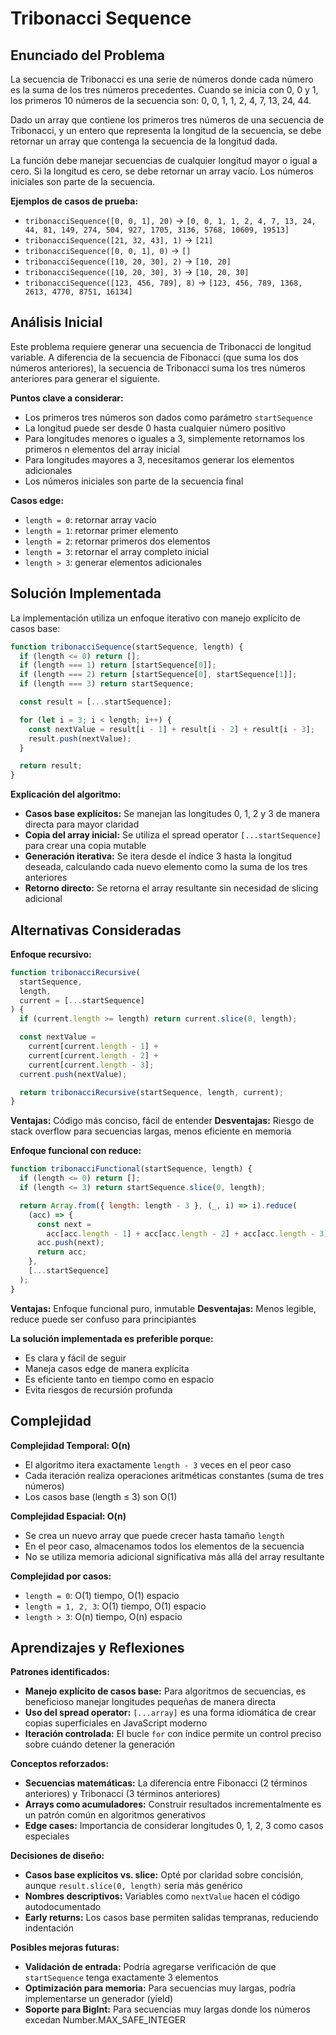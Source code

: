 # Tribonacci Sequence

## Enunciado del Problema

La secuencia de Tribonacci es una serie de números donde cada número es la suma de los tres números precedentes. Cuando se inicia con 0, 0 y 1, los primeros 10 números de la secuencia son: 0, 0, 1, 1, 2, 4, 7, 13, 24, 44.

Dado un array que contiene los primeros tres números de una secuencia de Tribonacci, y un entero que representa la longitud de la secuencia, se debe retornar un array que contenga la secuencia de la longitud dada.

La función debe manejar secuencias de cualquier longitud mayor o igual a cero. Si la longitud es cero, se debe retornar un array vacío. Los números iniciales son parte de la secuencia.

**Ejemplos de casos de prueba:**

- `tribonacciSequence([0, 0, 1], 20)` → `[0, 0, 1, 1, 2, 4, 7, 13, 24, 44, 81, 149, 274, 504, 927, 1705, 3136, 5768, 10609, 19513]`
- `tribonacciSequence([21, 32, 43], 1)` → `[21]`
- `tribonacciSequence([0, 0, 1], 0)` → `[]`
- `tribonacciSequence([10, 20, 30], 2)` → `[10, 20]`
- `tribonacciSequence([10, 20, 30], 3)` → `[10, 20, 30]`
- `tribonacciSequence([123, 456, 789], 8)` → `[123, 456, 789, 1368, 2613, 4770, 8751, 16134]`

## Análisis Inicial

Este problema requiere generar una secuencia de Tribonacci de longitud variable. A diferencia de la secuencia de Fibonacci (que suma los dos números anteriores), la secuencia de Tribonacci suma los tres números anteriores para generar el siguiente.

**Puntos clave a considerar:**

- Los primeros tres números son dados como parámetro `startSequence`
- La longitud puede ser desde 0 hasta cualquier número positivo
- Para longitudes menores o iguales a 3, simplemente retornamos los primeros n elementos del array inicial
- Para longitudes mayores a 3, necesitamos generar los elementos adicionales
- Los números iniciales son parte de la secuencia final

**Casos edge:**

- `length = 0`: retornar array vacío
- `length = 1`: retornar primer elemento
- `length = 2`: retornar primeros dos elementos
- `length = 3`: retornar el array completo inicial
- `length > 3`: generar elementos adicionales

## Solución Implementada

La implementación utiliza un enfoque iterativo con manejo explícito de casos base:

```javascript
function tribonacciSequence(startSequence, length) {
  if (length <= 0) return [];
  if (length === 1) return [startSequence[0]];
  if (length === 2) return [startSequence[0], startSequence[1]];
  if (length === 3) return startSequence;

  const result = [...startSequence];

  for (let i = 3; i < length; i++) {
    const nextValue = result[i - 1] + result[i - 2] + result[i - 3];
    result.push(nextValue);
  }

  return result;
}
```

**Explicación del algoritmo:**

- **Casos base explícitos:** Se manejan las longitudes 0, 1, 2 y 3 de manera directa para mayor claridad
- **Copia del array inicial:** Se utiliza el spread operator `[...startSequence]` para crear una copia mutable
- **Generación iterativa:** Se itera desde el índice 3 hasta la longitud deseada, calculando cada nuevo elemento como la suma de los tres anteriores
- **Retorno directo:** Se retorna el array resultante sin necesidad de slicing adicional

## Alternativas Consideradas

**Enfoque recursivo:**

```javascript
function tribonacciRecursive(
  startSequence,
  length,
  current = [...startSequence]
) {
  if (current.length >= length) return current.slice(0, length);

  const nextValue =
    current[current.length - 1] +
    current[current.length - 2] +
    current[current.length - 3];
  current.push(nextValue);

  return tribonacciRecursive(startSequence, length, current);
}
```

**Ventajas:** Código más conciso, fácil de entender
**Desventajas:** Riesgo de stack overflow para secuencias largas, menos eficiente en memoria

**Enfoque funcional con reduce:**

```javascript
function tribonacciFunctional(startSequence, length) {
  if (length <= 0) return [];
  if (length <= 3) return startSequence.slice(0, length);

  return Array.from({ length: length - 3 }, (_, i) => i).reduce(
    (acc) => {
      const next =
        acc[acc.length - 1] + acc[acc.length - 2] + acc[acc.length - 3];
      acc.push(next);
      return acc;
    },
    [...startSequence]
  );
}
```

**Ventajas:** Enfoque funcional puro, inmutable
**Desventajas:** Menos legible, reduce puede ser confuso para principiantes

**La solución implementada es preferible porque:**

- Es clara y fácil de seguir
- Maneja casos edge de manera explícita
- Es eficiente tanto en tiempo como en espacio
- Evita riesgos de recursión profunda

## Complejidad

**Complejidad Temporal: O(n)**

- El algoritmo itera exactamente `length - 3` veces en el peor caso
- Cada iteración realiza operaciones aritméticas constantes (suma de tres números)
- Los casos base (length ≤ 3) son O(1)

**Complejidad Espacial: O(n)**

- Se crea un nuevo array que puede crecer hasta tamaño `length`
- En el peor caso, almacenamos todos los elementos de la secuencia
- No se utiliza memoria adicional significativa más allá del array resultante

**Complejidad por casos:**

- `length = 0`: O(1) tiempo, O(1) espacio
- `length = 1, 2, 3`: O(1) tiempo, O(1) espacio
- `length > 3`: O(n) tiempo, O(n) espacio

## Aprendizajes y Reflexiones

**Patrones identificados:**

- **Manejo explícito de casos base:** Para algoritmos de secuencias, es beneficioso manejar longitudes pequeñas de manera directa
- **Uso del spread operator:** `[...array]` es una forma idiomática de crear copias superficiales en JavaScript moderno
- **Iteración controlada:** El bucle `for` con índice permite un control preciso sobre cuándo detener la generación

**Conceptos reforzados:**

- **Secuencias matemáticas:** La diferencia entre Fibonacci (2 términos anteriores) y Tribonacci (3 términos anteriores)
- **Arrays como acumuladores:** Construir resultados incrementalmente es un patrón común en algoritmos generativos
- **Edge cases:** Importancia de considerar longitudes 0, 1, 2, 3 como casos especiales

**Decisiones de diseño:**

- **Casos base explícitos vs. slice:** Opté por claridad sobre concisión, aunque `result.slice(0, length)` sería más genérico
- **Nombres descriptivos:** Variables como `nextValue` hacen el código autodocumentado
- **Early returns:** Los casos base permiten salidas tempranas, reduciendo indentación

**Posibles mejoras futuras:**

- **Validación de entrada:** Podría agregarse verificación de que `startSequence` tenga exactamente 3 elementos
- **Optimización para memoria:** Para secuencias muy largas, podría implementarse un generador (yield)
- **Soporte para BigInt:** Para secuencias muy largas donde los números excedan Number.MAX_SAFE_INTEGER
